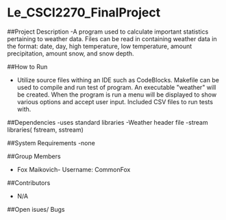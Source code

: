 # Le_CSCI2270_FinalProject
##Project Description 
  -A program used to calculate important statistics pertaining to weather data. Files can be read in containing weather data in the format: date, day, high temperature, low temperature, amount precipitation, amount snow, and snow depth.

##How to Run
  - Utilize source files withing an IDE such as CodeBlocks. Makefile can be used to compile and run test of program. An executable "weather" will be created. When the program is run a menu will be displayed to show various options and accept user input. Included CSV files to run tests with.

##Dependencies 
  -uses standard libraries 
  -Weather header file
  -stream libraries( fstream, sstream)

##System Requirements
  -none

##Group Members
  - Fox Maikovich- Username: CommonFox

##Contributors 
  - N/A

##Open isues/ Bugs

